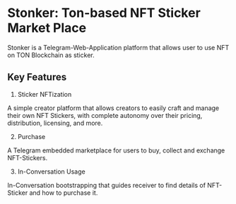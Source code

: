# Stonker: Ton-based NFT Sticker Market Place

Stonker is a Telegram-Web-Application platform that allows user to use NFT on TON Blockchain as sticker.

## Key Features

1. Sticker NFTization 

A simple creator platform that allows creators to easily craft and manage their own NFT Stickers, with complete autonomy over their pricing, distribution, licensing, and more.

2. Purchase

A Telegram embedded marketplace for users to buy, collect and exchange NFT-Stickers. 

3. In-Conversation Usage

In-Conversation bootstrapping that guides receiver to find details of NFT-Sticker and how to purchase it.


